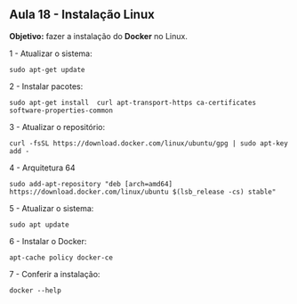 ## Aula 18 - Instalação Linux

**Objetivo:** fazer a instalação do **Docker** no Linux.

1 - Atualizar o sistema:
```shell
sudo apt-get update
```

2 - Instalar pacotes:
```shell
sudo apt-get install  curl apt-transport-https ca-certificates software-properties-common
```

3 - Atualizar o repositório:
```shell
curl -fsSL https://download.docker.com/linux/ubuntu/gpg | sudo apt-key add -

```

4 - Arquitetura 64
```shell
sudo add-apt-repository "deb [arch=amd64] https://download.docker.com/linux/ubuntu $(lsb_release -cs) stable"
```

5 - Atualizar o sistema:
```shell
sudo apt update
```

6 - Instalar o Docker:
```shell
apt-cache policy docker-ce
```

7 - Conferir a instalação:
```shell
docker --help
```
